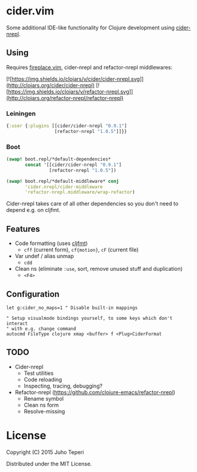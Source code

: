 # cider.vim

Some additional IDE-like functionality for Clojure development using
[cider-nrepl](https://github.com/clojure-emacs/cider-nrepl).

## Using

Requires [fireplace.vim](https://github.com/tpope/vim-fireplace), cider-nrepl
and refactor-nrepl middlewares:

[![https://img.shields.io/clojars/v/cider/cider-nrepl.svg]](http://clojars.org/cider/cider-nrepl)
[![https://img.shields.io/clojars/v/refactor-nrepl.svg]](http://clojars.org/refactor-nrepl/refactor-nrepl)

### Leiningen

```clj
{:user {:plugins [[cider/cider-nrepl "0.9.1"]
                  [refactor-nrepl "1.0.5"]]}}
```

### Boot

```clj
(swap! boot.repl/*default-dependencies*
       concat '[[cider/cider-nrepl "0.9.1"]
                [refactor-nrepl "1.0.5"])

(swap! boot.repl/*default-middleware* conj
       'cider.nrepl/cider-middleware
       'refactor-nrepl.middleware/wrap-refactor)
```

Cider-nrepl takes care of all other dependencies so you don't need to depend
e.g. on cljfmt.

## Features

- Code formatting (uses [cljfmt](https://github.com/weavejester/cljfmt))
  - `cff` (current form), `cf{motion}`, `cF` (current file)
- Var undef / alias unmap
  - `cdd`
- Clean ns (eliminate `:use`, sort, remove unused stuff and duplication)
  - `<F4>`

## Configuration

```vim
let g:cider_no_maps=1 " Disable built-in mappings

" Setup visualmode bindings yourself, to some keys which don't interact
" with e.g. change command
autocmd FileType clojure xmap <buffer> f <Plug>CiderFormat
```

## TODO

- Cider-nrepl
  - Test utilities
  - Code reloading
  - Inspecting, tracing, debugging?
- Refactor-nrepl (https://github.com/clojure-emacs/refactor-nrepl)
  - Rename symbol
  - Clean ns form
  - Resolve-missing

# License

Copyright (C) 2015 Juho Teperi

Distributed under the MIT License.
